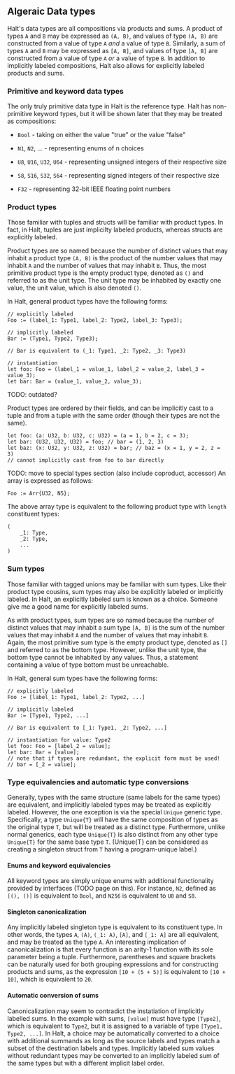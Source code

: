 ## Algeraic Data types

Halt's data types are all compositions via products and sums. A product of types
`A` and `B` may be expressed as `(A, B)`, and values of type `(A, B)` are
constructed from a value of type `A` *and* a value of type `B`.  Similarly, a
sum of types `A` and `B` may be expressed as `[A, B]`, and values of type
`[A, B]` are constructed from a value of type `A` *or* a value of type `B`.
In addition to implicitly labeled compositions, Halt also allows for explicitly
labeled products and sums.

### Primitive and keyword data types

The only truly primitive data type in Halt is the reference type. Halt has
non-primitive keyword types, but it will be shown later that they may be treated
as compositions:

- `Bool` - taking on either the value "true" or the value "false"

- `N1`, `N2`, ... - representing enums of n choices

- `U8`, `U16`, `U32`, `U64` - representing unsigned integers of their respective size

- `S8`, `S16`, `S32`, `S64` - representing signed integers of their respective size

- `F32` - representing 32-bit IEEE floating point numbers

### Product types

Those familiar with tuples and structs will be familiar with product types. In
fact, in Halt, tuples are just implicilty labeled products, whereas structs are
explicitly labeled.

Product types are so named because the number of distinct values that may
inhabit a product type `(A, B)` is the product of the number values that may
inhabit `A` and the number of values that may inhabit `B`. Thus, the most
primitive product type is the empty product type, denoted as `()` and referred
to as the unit type. The unit type may be inhabited by exactly one value, the
unit value, which is also denoted `()`.

In Halt, general product types have the following forms:

```
// explicitly labeled
Foo := (label_1: Type1, label_2: Type2, label_3: Type3);

// implicitly labeled
Bar := (Type1, Type2, Type3);

// Bar is equivalent to (_1: Type1, _2: Type2, _3: Type3)

// instantiation
let foo: Foo = (label_1 = value_1, label_2 = value_2, label_3 = value_3);
let bar: Bar = (value_1, value_2, value_3);
```

TODO: outdated?

Product types are ordered by their fields, and can be implicitly cast to a tuple
and from a tuple with the same order (though their types are not the same).

```
let foo: (a: U32, b: U32, c: U32) = (a = 1, b = 2, c = 3);
let bar: (U32, U32, U32) = foo; // bar = (1, 2, 3)
let baz: (x: U32, y: U32, z: U32) = bar; // baz = (x = 1, y = 2, z = 3)
// cannot implicitly cast from foo to bar directly
```

TODO: move to special types section (also include coproduct, accessor)
An array is expressed as follows:

```
Foo := Arr{U32, N5};
```

The above array type is equivalent to the following product type with `length`
constituent types:

```
(
    _1: Type,
    _2: Type,
    ...
)
```

### Sum types

Those familiar with tagged unions may be familiar with sum types. Like their
product type cousins, sum types may also be explicitly labeled or implicitly
labeled. In Halt, an explicitly labeled sum is known as a choice. Someone give
me a good name for explicitly labeled sums.

As with product types, sum types are so named because the number of distinct
values that may inhabit a sum type `[A, B]` is the sum of the number values that
may inhabit `A` and the number of values that may inhabit `B`. Again, the most
primitive sum type is the empty product type, denoted as `[]` and referred to as
the bottom type. However, unlike the unit type, the bottom type cannot be
inhabited by any values. Thus, a statement containing a value of type bottom
must be unreachable.

In Halt, general sum types have the following forms:

```
// explicitly labeled
Foo := [label_1: Type1, label_2: Type2, ...]

// implicitly labeled
Bar := [Type1, Type2, ...]

// Bar is equivalent to [_1: Type1, _2: Type2, ...]

// instantiation for value: Type2
let foo: Foo = [label_2 = value];
let bar: Bar = [value];
// note that if types are redundant, the explicit form must be used!
// bar = [_2 = value];
```

### Type equivalencies and automatic type conversions

Generally, types with the same structure (same labels for the same types) are
equivalent, and implicitly labeled types may be treated as explicitly labeled.
However, the one exception is via the special `Unique` generic type.
Specifically, a type `Unique{T}` will have the same composition of types as the
original type `T`, but will be treated as a distinct type. Furthermore, unlike
normal generics, each type `Unique{T}` is also distinct from any other type
`Unique{T}` for the same base type `T`. (Unique{T} can be considered as creating
a singleton struct from `T` having a program-unique label.)

#### Enums and keyword equivalencies

All keyword types are simply unique enums with additional functionality provided
by interfaces (TODO page on this). For instance, `N2`, defined as `[(), ()]` is
equivalent to `Bool`, and `N256` is equivalent to `U8` and `S8`.

#### Singleton canonicalization

Any implicitly labeled singleton type is equivalent to its constituent type. In
other words, the types `A`, `(A)`, `(_1: A)`, `[A]`, and `[_1: A]` are all
equivalent, and may be treated as the type `A`. An interesting implication of
canonicalization is that every function is an arity-1 function with its sole
parameter being a tuple. Furthermore, parentheses and square brackets can be
naturally used for both grouping expressions and for constructing products and
sums, as the expression `[10 + (5 + 5)]` is equivalent to `[10 + 10]`, which is
equivalent to `20`.

#### Automatic conversion of sums

Canonicalization may seem to contradict the instatiation of implicitly labelled
sums. In the example with sums, `[value]` must have type `[Type2]`, which is
equivalent to `Type2`, but it is assigned to a variable of type
`[Type1, Type2, ...]`. In Halt, a choice may be automatically converted to a
choice with additional summands as long as the source labels and types match a
subset of the destination labels and types. Implicitly labeled sum values
without redundant types may be converted to an implicitly labeled sum of the
same types but with a different implicit label order.

